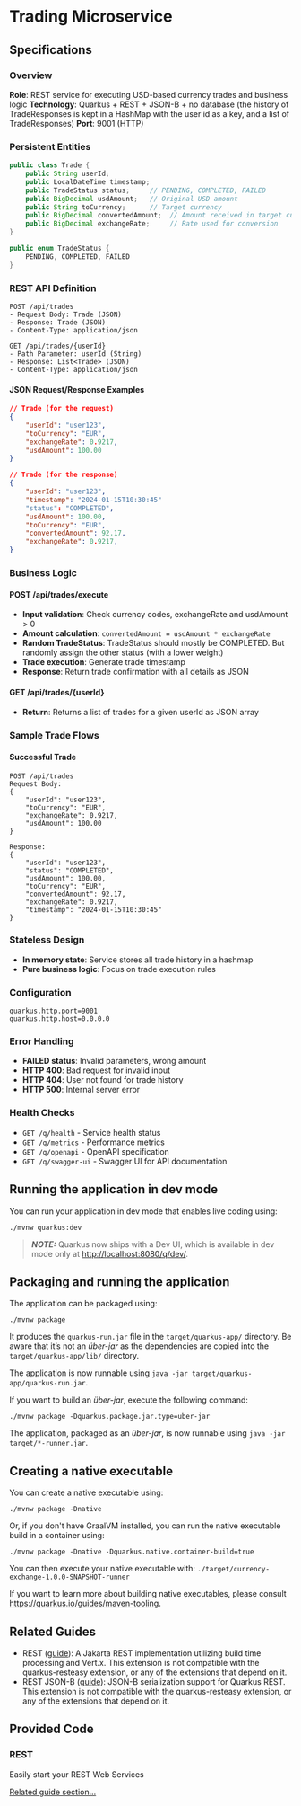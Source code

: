 # Trading Microservice

## Specifications

### Overview
**Role**: REST service for executing USD-based currency trades and business logic
**Technology**: Quarkus + REST + JSON-B + no database (the history of TradeResponses is kept in a HashMap with the user id as a key, and a list of TradeResponses)
**Port**: 9001 (HTTP)

### Persistent Entities

```java
public class Trade {
    public String userId;
    public LocalDateTime timestamp;
    public TradeStatus status;     // PENDING, COMPLETED, FAILED
    public BigDecimal usdAmount;   // Original USD amount
    public String toCurrency;      // Target currency
    public BigDecimal convertedAmount;  // Amount received in target currency
    public BigDecimal exchangeRate;     // Rate used for conversion
}

public enum TradeStatus {
    PENDING, COMPLETED, FAILED
}
```

### REST API Definition
```
POST /api/trades
- Request Body: Trade (JSON)
- Response: Trade (JSON)
- Content-Type: application/json

GET /api/trades/{userId}
- Path Parameter: userId (String)
- Response: List<Trade> (JSON)
- Content-Type: application/json
```

#### JSON Request/Response Examples
```json
// Trade (for the request)
{
    "userId": "user123",
    "toCurrency": "EUR",
    "exchangeRate": 0.9217,
    "usdAmount": 100.00
}

// Trade (for the response)
{
    "userId": "user123",
    "timestamp": "2024-01-15T10:30:45"
    "status": "COMPLETED",
    "usdAmount": 100.00,
    "toCurrency": "EUR",
    "convertedAmount": 92.17,
    "exchangeRate": 0.9217,
}
```

### Business Logic

#### POST /api/trades/execute
- **Input validation**: Check currency codes, exchangeRate and usdAmount > 0
- **Amount calculation**: `convertedAmount = usdAmount * exchangeRate`
- **Random TradeStatus**: TradeStatus should mostly be COMPLETED. But randomly assign the other status (with a lower weight)
- **Trade execution**: Generate trade timestamp
- **Response**: Return trade confirmation with all details as JSON

#### GET /api/trades/{userId}
- **Return**: Returns a list of trades for a given userId as JSON array

### Sample Trade Flows

#### Successful Trade
```
POST /api/trades
Request Body:
{
    "userId": "user123",
    "toCurrency": "EUR",
    "exchangeRate": 0.9217,
    "usdAmount": 100.00
}

Response:
{
    "userId": "user123",
    "status": "COMPLETED",
    "usdAmount": 100.00,
    "toCurrency": "EUR",
    "convertedAmount": 92.17,
    "exchangeRate": 0.9217,
    "timestamp": "2024-01-15T10:30:45"
}
```

### Stateless Design
- **In memory state**: Service stores all trade history in a hashmap
- **Pure business logic**: Focus on trade execution rules


### Configuration
```properties
quarkus.http.port=9001
quarkus.http.host=0.0.0.0
```

### Error Handling
- **FAILED status**: Invalid parameters, wrong amount
- **HTTP 400**: Bad request for invalid input
- **HTTP 404**: User not found for trade history
- **HTTP 500**: Internal server error

### Health Checks
- `GET /q/health` - Service health status
- `GET /q/metrics` - Performance metrics
- `GET /q/openapi` - OpenAPI specification
- `GET /q/swagger-ui` - Swagger UI for API documentation

## Running the application in dev mode

You can run your application in dev mode that enables live coding using:

```shell script
./mvnw quarkus:dev
```

> **_NOTE:_**  Quarkus now ships with a Dev UI, which is available in dev mode only at <http://localhost:8080/q/dev/>.

## Packaging and running the application

The application can be packaged using:

```shell script
./mvnw package
```

It produces the `quarkus-run.jar` file in the `target/quarkus-app/` directory.
Be aware that it’s not an _über-jar_ as the dependencies are copied into the `target/quarkus-app/lib/` directory.

The application is now runnable using `java -jar target/quarkus-app/quarkus-run.jar`.

If you want to build an _über-jar_, execute the following command:

```shell script
./mvnw package -Dquarkus.package.jar.type=uber-jar
```

The application, packaged as an _über-jar_, is now runnable using `java -jar target/*-runner.jar`.

## Creating a native executable

You can create a native executable using:

```shell script
./mvnw package -Dnative
```

Or, if you don't have GraalVM installed, you can run the native executable build in a container using:

```shell script
./mvnw package -Dnative -Dquarkus.native.container-build=true
```

You can then execute your native executable with: `./target/currency-exchange-1.0.0-SNAPSHOT-runner`

If you want to learn more about building native executables, please consult <https://quarkus.io/guides/maven-tooling>.

## Related Guides

- REST ([guide](https://quarkus.io/guides/rest)): A Jakarta REST implementation utilizing build time processing and Vert.x. This extension is not compatible with the quarkus-resteasy extension, or any of the extensions that depend on it.
- REST JSON-B ([guide](https://quarkus.io/guides/rest#json-serialisation)): JSON-B serialization support for Quarkus REST. This extension is not compatible with the quarkus-resteasy extension, or any of the extensions that depend on it.

## Provided Code

### REST

Easily start your REST Web Services

[Related guide section...](https://quarkus.io/guides/getting-started-reactive#reactive-jax-rs-resources)
